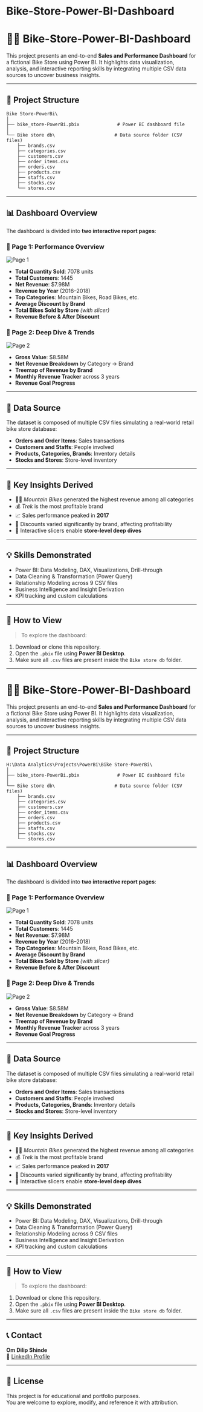 # Bike-Store-Power-BI-Dashboard
# 🚴‍♂️ Bike-Store-Power-BI-Dashboard

This project presents an end-to-end **Sales and Performance Dashboard** for a fictional Bike Store using Power BI. It highlights data visualization, analysis, and interactive reporting skills by integrating multiple CSV data sources to uncover business insights.

---

## 📁 Project Structure

```plaintext
Bike Store-PowerBi\
│
├── bike_store-PowerBi.pbix              # Power BI dashboard file
│
└── Bike store db\                      # Data source folder (CSV files)
    ├── brands.csv
    ├── categories.csv
    ├── customers.csv
    ├── order_items.csv
    ├── orders.csv
    ├── products.csv
    ├── staffs.csv
    ├── stocks.csv
    └── stores.csv
```

---

## 📊 Dashboard Overview

The dashboard is divided into **two interactive report pages**:

### 🔹 Page 1: Performance Overview
![Page 1](screenshots/page1.png)

- **Total Quantity Sold**: 7078 units  
- **Total Customers**: 1445  
- **Net Revenue**: $7.98M  
- **Revenue by Year** (2016–2018)  
- **Top Categories**: Mountain Bikes, Road Bikes, etc.  
- **Average Discount by Brand**  
- **Total Bikes Sold by Store** *(with slicer)*  
- **Revenue Before & After Discount**

### 🔹 Page 2: Deep Dive & Trends
![Page 2](screenshots/page2.png)

- **Gross Value**: $8.58M  
- **Net Revenue Breakdown** by Category → Brand  
- **Treemap of Revenue by Brand**  
- **Monthly Revenue Tracker** across 3 years  
- **Revenue Goal Progress**

---

## 📂 Data Source

The dataset is composed of multiple CSV files simulating a real-world retail bike store database:
- **Orders and Order Items**: Sales transactions
- **Customers and Staffs**: People involved
- **Products, Categories, Brands**: Inventory details
- **Stocks and Stores**: Store-level inventory

---

## 🧠 Key Insights Derived

- 🚵‍♂️ *Mountain Bikes* generated the highest revenue among all categories  
- 💰 *Trek* is the most profitable brand  
- 📈 Sales performance peaked in **2017**  
- 💸 Discounts varied significantly by brand, affecting profitability  
- 🧭 Interactive slicers enable **store-level deep dives**

---

## 💡 Skills Demonstrated

- Power BI: Data Modeling, DAX, Visualizations, Drill-through
- Data Cleaning & Transformation (Power Query)
- Relationship Modeling across 9 CSV files
- Business Intelligence and Insight Derivation
- KPI tracking and custom calculations

---

## 📌 How to View

> To explore the dashboard:

1. Download or clone this repository.
2. Open the `.pbix` file using **Power BI Desktop**.
3. Make sure all `.csv` files are present inside the `Bike store db` folder.

---

# 🚴‍♂️ Bike-Store-Power-BI-Dashboard

This project presents an end-to-end **Sales and Performance Dashboard** for a fictional Bike Store using Power BI. It highlights data visualization, analysis, and interactive reporting skills by integrating multiple CSV data sources to uncover business insights.

---

## 📁 Project Structure

```plaintext
H:\Data Analytics\Projects\PowerBi\Bike Store-PowerBi\
│
├── bike_store-PowerBi.pbix              # Power BI dashboard file
│
└── Bike store db\                      # Data source folder (CSV files)
    ├── brands.csv
    ├── categories.csv
    ├── customers.csv
    ├── order_items.csv
    ├── orders.csv
    ├── products.csv
    ├── staffs.csv
    ├── stocks.csv
    └── stores.csv
```

---

## 📊 Dashboard Overview

The dashboard is divided into **two interactive report pages**:

### 🔹 Page 1: Performance Overview
![Page 1](screenshots/page1.png)

- **Total Quantity Sold**: 7078 units  
- **Total Customers**: 1445  
- **Net Revenue**: $7.98M  
- **Revenue by Year** (2016–2018)  
- **Top Categories**: Mountain Bikes, Road Bikes, etc.  
- **Average Discount by Brand**  
- **Total Bikes Sold by Store** *(with slicer)*  
- **Revenue Before & After Discount**

### 🔹 Page 2: Deep Dive & Trends
![Page 2](screenshots/page2.png)

- **Gross Value**: $8.58M  
- **Net Revenue Breakdown** by Category → Brand  
- **Treemap of Revenue by Brand**  
- **Monthly Revenue Tracker** across 3 years  
- **Revenue Goal Progress**

---

## 📂 Data Source

The dataset is composed of multiple CSV files simulating a real-world retail bike store database:
- **Orders and Order Items**: Sales transactions
- **Customers and Staffs**: People involved
- **Products, Categories, Brands**: Inventory details
- **Stocks and Stores**: Store-level inventory

---

## 🧠 Key Insights Derived

- 🚵‍♂️ *Mountain Bikes* generated the highest revenue among all categories  
- 💰 *Trek* is the most profitable brand  
- 📈 Sales performance peaked in **2017**  
- 💸 Discounts varied significantly by brand, affecting profitability  
- 🧭 Interactive slicers enable **store-level deep dives**

---

## 💡 Skills Demonstrated

- Power BI: Data Modeling, DAX, Visualizations, Drill-through
- Data Cleaning & Transformation (Power Query)
- Relationship Modeling across 9 CSV files
- Business Intelligence and Insight Derivation
- KPI tracking and custom calculations

---

## 📌 How to View

> To explore the dashboard:

1. Download or clone this repository.
2. Open the `.pbix` file using **Power BI Desktop**.
3. Make sure all `.csv` files are present inside the `Bike store db` folder.

---

## 📞 Contact

**Om Dilip Shinde**  
🔗 [LinkedIn Profile](https://www.linkedin.com/in/omdilipshinde)  


---

## 📁 License

This project is for educational and portfolio purposes.  
You are welcome to explore, modify, and reference it with attribution.


